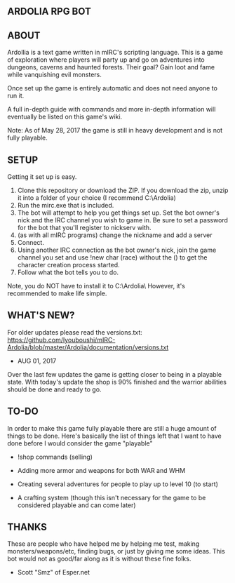 ARDOLIA RPG BOT 
--------------

## ABOUT

Ardollia is a text game written in mIRC's scripting language.  This is a game of exploration where players will party up and go on adventures into dungeons, caverns and haunted forests. Their goal? Gain loot and fame while vanquishing evil monsters.

Once set up the game is entirely automatic and does not need anyone to run it.

A full in-depth guide with commands and more in-depth information will eventually be listed on this game's wiki.

Note: As of May 28, 2017 the game is still in heavy development and is not fully playable.


## SETUP

Getting it set up is easy.

 1. Clone this repository or download the ZIP.  If you download the zip, unzip it into a folder of your choice (I recommend C:\Ardolia)
 2. Run the mirc.exe that is included.
 3. The bot will attempt to help you get things set up.  Set the bot owner's nick and the IRC channel you wish to game in.  Be sure to set a password for the bot that you'll register to nickserv with.
 4. (as with all mIRC programs) change the nickname and add a server
 5. Connect.
 6. Using another IRC connection as the bot owner's nick, join the game channel you set and use !new char (race)  without the () to get the character creation process started.
 7. Follow what the bot tells you to do. 

Note, you do NOT have to install it to C:\Ardolia\ However, it's recommended to make life simple.

   
## WHAT'S NEW?

For older updates please read the versions.txt: https://github.com/Iyouboushi/mIRC-Ardolia/blob/master/Ardolia/documentation/versions.txt

* AUG 01, 2017

Over the last few updates the game is getting closer to being in a playable state. With today's update the shop is 90% finished and the warrior abilities should be done and ready to go. 

## TO-DO

In order to make this game fully playable there are still a huge amount of things to be done.  Here's basically the list of things left that I want to have done before I would consider the game "playable"


* !shop commands (selling)

* Adding more armor and weapons for both WAR and WHM

* Creating several adventures for people to play up to level 10 (to start)

* A crafting system (though this isn't necessary for the game to be considered playable and can come later)

## THANKS

These are people who have helped me by helping me test, making monsters/weapons/etc, finding bugs, or just by giving me some ideas.  This bot would not as good/far along as it is without these fine folks.

* Scott "Smz" of Esper.net

